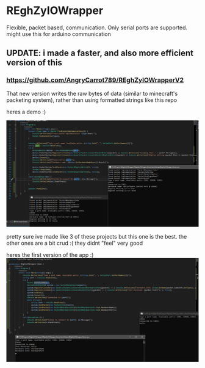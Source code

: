 # REghZyIOWrapper
Flexible, packet based, communication. Only serial ports are supported. might use this for arduino communication

## UPDATE: i made a faster, and also more efficient version of this
### https://github.com/AngryCarrot789/REghZyIOWrapperV2
That new version writes the raw bytes of data (similar to minecraft's packeting system), rather than using formatted strings like this repo

heres a demo :)

![](devenv_2021-08-26_03.39.39.png)

pretty sure ive made like 3 of these projects but this one is the best. the other ones are a bit crud :( they didnt "feel" very good


heres the first version of the app :)
![](REghZyIOWrapper.Demo_2021-08-19_23.01.09.png)


